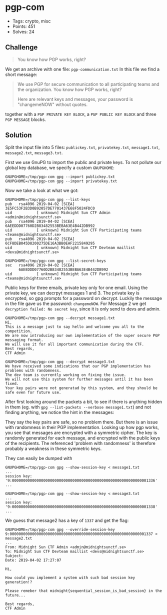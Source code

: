 # pgp-com
- Tags: crypto, misc
- Points: 451
- Solves: 24

## Challenge
> You know how PGP works, right? 

We get an archive with one file: `pgp-communication.txt`
In this file we find a short message:
>We use PGP for secure communication to all participating teams and the
>organization. You know how PGP works, right?
> 
>Here are relevant keys and messages, your password is "changemeNOW" without
>quotes.

together with a `PGP PRIVATE KEY BLOCK`, a `PGP PUBLIC KEY BLOCK` and three `PGP MESSAGE` blocks.

## Solution

Split the input file into 5 files: `publickey.txt`, `privatekey.txt`, `message1.txt`, `message2.txt`, `message3.txt`.

First we use GnuPG to import the public and private keys. To not pollute our global key database, we specify a custom `GNUPGHOME`:

```
GNUPGHOME=/tmp/pgp-com gpg --import publickey.txt
GNUPGHOME=/tmp/pgp-com gpg --import privatekey.txt
```

Now we take a look at what we got:

```
GNUPGHOME=/tmp/pgp-com gpg --list-keys
pub   rsa4096 2019-04-02 [SCEA]      3E5FC53F2B3D0B92057DE7701437E68F5024FDC0
uid           [ unknown] Midnight Sun CTF Admin <admin@midnightsunctf.se>
pub   rsa4096 2019-04-02 [SCEA]      6AEEDDD07760D2B83482553BEBA63E4B442DB992
uid           [ unknown] Midnight Sun CTF Participating teams <teams@midnightsunctf.se>
pub   rsa4096 2019-04-02 [SCEA]      6CF8DEB045D8200275DE16A3BB0EAF2215849295
uid           [ unknown] Midnight Sun CTF Devteam maillist <devs@midnightsunctf.se>
```

```
GNUPGHOME=/tmp/pgp-com gpg --list-secret-keys
sec   rsa4096 2019-04-02 [SCEA]
      6AEEDDD07760D2B83482553BEBA63E4B442DB992
uid           [ unknown] Midnight Sun CTF Participating teams <teams@midnightsunctf.se>

```

Public keys for three emails, private key only for one email.
Using the private key, we can decrpyt messages 1 and 3. The private key is encrypted, so gpg prompts for a password on decrypt. Luckily the message in the file gave us the password: `changemeNOW`. For Message 2 we get `decryption failed: No secret key`, since it is only send to devs and admin.

```
GNUPGHOME=/tmp/pgp-com gpg --decrypt message1.txt
Hi,
This is a message just to say hello and welcome you all to the competition.
We are now introducing our own implementation of the super secure PGP messaging format.
We will use it for all important communication during the CTF.
Best regards,
CTF Admin

GNUPGHOME=/tmp/pgp-com gpg --decrypt message3.txt
We have received some indications that our PGP implementation has problems with randomness.
The dev team is currently working on fixing the issue.
We will not use this system for further messages until it has been fixed.
Your key pairs were not generatad by this system, and they should be safe even for future use.
```

After first looking around the packets a bit, to see if there is anything hidden in them (eg. with `gpg --list-packets --verbose message1.txt`) and not finding anything, we notice the hint in the messages:

They say the key pairs are safe, so no problem there. But there is an issue with randomness in their PGP implementation. Looking up how pgp works, you see that messages are encrypted with a symmetric cipher. The key is randomly generated for each message, and encrypted with the public keys of the recipients. The referenced 'problem with randomness' is therefore probably a weakness in these symmetric keys.

They can easily be dumped with
```
GNUPGHOME=/tmp/pgp-com gpg --show-session-key < message1.txt
...
session key: '9:0000000000000000000000000000000000000000000000000000000000001336'
...

GNUPGHOME=/tmp/pgp-com gpg --show-session-key < message3.txt
...
session key: '9:0000000000000000000000000000000000000000000000000000000000001338'
...
```

We guess that message2 has a key of `1337` and get the flag:
```
GNUPGHOME=/tmp/pgp-com gpg --override-session-key 9:0000000000000000000000000000000000000000000000000000000000001337 < message2.txt
...
From: Midnight Sun CTF Admin <admin@midnightsunctf.se>
To: Midnight Sun CTF Devteam maillist <devs@midnightsunctf.se>
Subject: 
Date: 2019-04-02 17:27:07

Hi,

How could you implement a system with such bad session key generation!?

Please remeber that midnight{sequential_session_is_bad_session} in the future...

Best regards,
CTF Admin

```